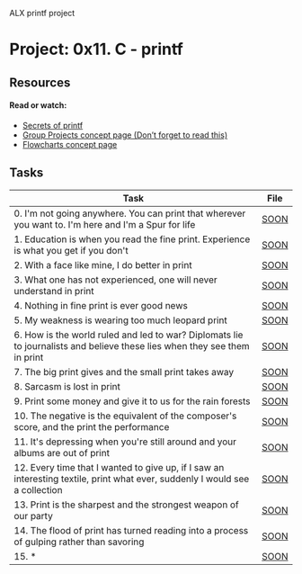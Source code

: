 ALX printf project 
# Project: 0x11. C - printf

## Resources

#### Read or watch:

* [Secrets of printf](https://intranet.alxswe.com/rltoken/7Vw7aUWgwC7JYUrqI4bh4Q)
* [Group Projects concept page (Don’t forget to read this)]()
* [Flowcharts concept page]()
## Tasks

| Task | File |
| ---- | ---- |
| 0. I'm not going anywhere. You can print that wherever you want to. I'm here and I'm a Spur for life | [SOON](./) |
| 1. Education is when you read the fine print. Experience is what you get if you don't | [SOON](./) |
| 2. With a face like mine, I do better in print | [SOON](./) |
| 3. What one has not experienced, one will never understand in print | [SOON](./) |
| 4. Nothing in fine print is ever good news | [SOON](./) |
| 5. My weakness is wearing too much leopard print | [SOON](./) |
| 6. How is the world ruled and led to war? Diplomats lie to journalists and believe these lies when they see them in print | [SOON](./) |
| 7. The big print gives and the small print takes away | [SOON](./) |
| 8. Sarcasm is lost in print | [SOON](./) |
| 9. Print some money and give it to us for the rain forests | [SOON](./) |
| 10. The negative is the equivalent of the composer's score, and the print the performance | [SOON](./) |
| 11. It's depressing when you're still around and your albums are out of print | [SOON](./) |
| 12. Every time that I wanted to give up, if I saw an interesting textile, print what ever, suddenly I would see a collection | [SOON](./) |
| 13. Print is the sharpest and the strongest weapon of our party | [SOON](./) |
| 14. The flood of print has turned reading into a process of gulping rather than savoring | [SOON](./) |
| 15. * | [SOON](./) |

